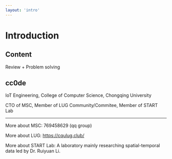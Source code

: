 ```yaml
---
layout: 'intro'
---
```


# Introduction

## Content

Review + Problem solving

## cc0de

IoT Engineering, College of Computer Science, Chongqing University

CTO of MSC, Member of LUG Community/Commitee, Member of START Lab

***

More about MSC: 769458629 (qq group)

More about LUG: https://cqulug.club/

More about START Lab: A laboratory mainly researching spatial-temporal data led by Dr. Ruiyuan Li.